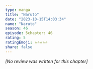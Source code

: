 ```yaml
---
type: manga
title: "Naruto"
date: "2023-10-15T14:03:34"
name: "Naruto"
season: 46
episode: 5chapter: 46
rating: 5
ratingEmoji: ⭐️⭐️⭐️⭐️⭐️
share: false
---
```


*[No review was written for this chapter]*
